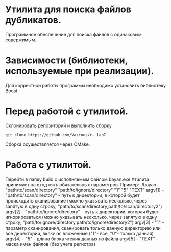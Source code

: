# Утилита для поиска файлов дубликатов.
Программное обеспечение для поиска файлов с одинаковым содержимым.

# Зависимости (библиотеки, используемые при реализации).
Для корректной работы программы необходимо установить библиотеку Boost.

# Перед работой с утилитой.
Склонировать репозиторий и выполнить сборку.

```git clone https://github.com/Vazcuus/c-_lab7```

Сборка осуществляется через CMake.

# Работа с утилитой.
Перейти в папку build с исполняемым файлом bayan.exe
Утилита принимает на вход пять обязательных параметров.
Пример: ./bayan "path/to/scan/directory" "path/to/ignore/directory" "1" "5" "TEXT"
argv[1] - "path/to/scan/directory" - путь к директории, в которой будет происходить сканирование (можно указывать несколько, через запятую в одну строку, "path/to/scan/directory,path/to/scan/directory2")
argv[2] - "path/to/ignore/directory" - путь к директории, которая будет игнорироваться (можно указывать несколько, через запятую в одну строку, "path/to/ignore/directory,path/to/ignore/directory2")
argv[3] - "1" - параметр сканирования, сканировать только данную директорию или все директории, включая вложенные ("1"- все, "0"- только данная)
argv[4] - "5" - длина блока чтения данных из файла
argv[5] - "TEXT" - маска имен файлов (без учета регистра)
